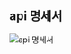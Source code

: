 ## api 명세서
<img alt="api 명세서" src="https://github.com/DR-LaLa/BE/assets/129192366/7d226173-c488-4cda-a2e9-35ec2bb8ae45">

